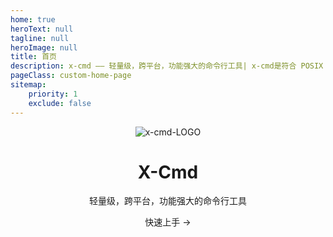 ```yaml
---
home: true
heroText: null
tagline: null
heroImage: null
title: 首页
description: x-cmd —— 轻量级，跨平台，功能强大的命令行工具| x-cmd是符合 POSIX Shell标准 编写的命令行工具，一键开启终端命令行主题，和命令行补全等
pageClass: custom-home-page
sitemap:
    priority: 1
    exclude: false
---
```

<header class="hero">
    <img src="/images/logo.png" alt="x-cmd-LOGO" class="medium-zoom-image">
    <div class="page-description">
        <h1 id="main-title">X-Cmd</h1>
        <p class="description">轻量级，跨平台，功能强大的命令行工具</p>
        <RouterLink class="nav-link action-button primary" to="/zh/guide/">快速上手 →</RouterLink>
    </div>
</header>
<HomePage />